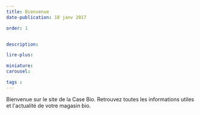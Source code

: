 ```yaml
---
title: Bienvenue
date-publication: 18 janv 2017

order: 1


description: 

lire-plus: 

miniature:
carousel: 

tags : 
---
```


<!--fin-excerpt-->
<!-- ******************************** -->
<!-- **** début contenu détaillé **** -->

<span>Bienvenue</span> sur le site de la Case Bio. Retrouvez toutes les informations utiles et l'actualité de votre magasin bio. 



<!-- **** fin contenu détaillé **** -->
<!-- ****************************** -->
